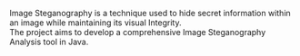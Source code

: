 Image Steganography is a technique used to hide secret information within an image while maintaining its visual Integrity.
<br>
The project aims to develop a comprehensive Image Steganography Analysis tool in Java. 
